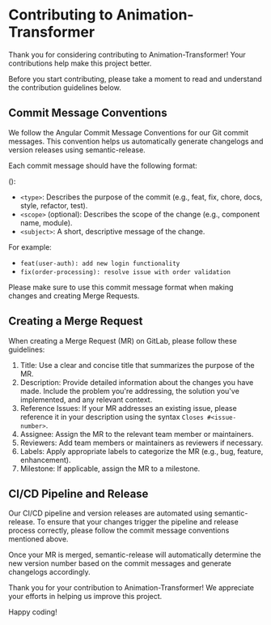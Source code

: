 # Contributing to Animation-Transformer

Thank you for considering contributing to Animation-Transformer! Your contributions help make this project better.

Before you start contributing, please take a moment to read and understand the contribution guidelines below.

## Commit Message Conventions

We follow the Angular Commit Message Conventions for our Git commit messages. This convention helps us automatically generate changelogs and version releases using semantic-release.

Each commit message should have the following format:

<type>(<scope>): <subject>

- `<type>`: Describes the purpose of the commit (e.g., feat, fix, chore, docs, style, refactor, test).
- `<scope>` (optional): Describes the scope of the change (e.g., component name, module).
- `<subject>`: A short, descriptive message of the change.

For example:
- `feat(user-auth): add new login functionality`
- `fix(order-processing): resolve issue with order validation`

Please make sure to use this commit message format when making changes and creating Merge Requests.

## Creating a Merge Request

When creating a Merge Request (MR) on GitLab, please follow these guidelines:

1. Title: Use a clear and concise title that summarizes the purpose of the MR.
2. Description: Provide detailed information about the changes you have made. Include the problem you're addressing, the solution you've implemented, and any relevant context.
3. Reference Issues: If your MR addresses an existing issue, please reference it in your description using the syntax `Closes #<issue-number>`.
4. Assignee: Assign the MR to the relevant team member or maintainers.
5. Reviewers: Add team members or maintainers as reviewers if necessary.
6. Labels: Apply appropriate labels to categorize the MR (e.g., bug, feature, enhancement).
7. Milestone: If applicable, assign the MR to a milestone.

## CI/CD Pipeline and Release

Our CI/CD pipeline and version releases are automated using semantic-release. To ensure that your changes trigger the pipeline and release process correctly, please follow the commit message conventions mentioned above.

Once your MR is merged, semantic-release will automatically determine the new version number based on the commit messages and generate changelogs accordingly.

Thank you for your contribution to Animation-Transformer! We appreciate your efforts in helping us improve this project.

Happy coding!